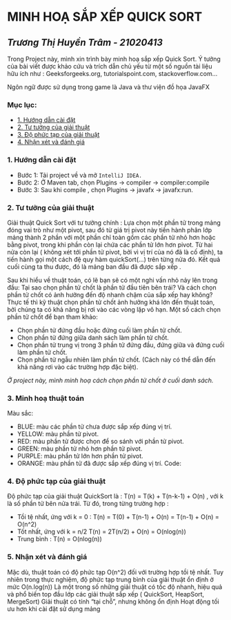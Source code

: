 # MINH HOẠ SẮP XẾP QUICK SORT
_Trương Thị Huyền Trâm - 21020413_
--------------------------
Trong Project này, mình xin trình bày minh hoạ sắp xếp Quick Sort. Ý  tưởng của bài viết được khảo cứu và trích dẫn chủ yếu từ một số nguồn tài liệu hữu ích như : Geeksforgeeks.org, tutorialspoint.com, stackoverflow.com…

Ngôn ngữ được sử dụng trong game là  Java và thư viện đồ họa  JavaFX
### Mục lục:
- [1. Hướng dẫn cài đặt](https://github.com/Hakuryo0413/BTL-Quick-Sort#1--h%C6%B0%E1%BB%9Bng-d%E1%BA%ABn-c%C3%A0i-%C4%91%E1%BA%B7t)
- [2. Tư tưởng của giải thuật](https://github.com/Hakuryo0413/BTL-Quick-Sort#2-t%C6%B0-t%C6%B0%E1%BB%9Fng-c%E1%BB%A7a-gi%E1%BA%A3i-thu%E1%BA%ADt)
- [3. Độ phức tạp của giải thuật](https://github.com/Hakuryo0413/BTL-Quick-Sort#3-%C4%91%E1%BB%99-ph%E1%BB%A9c-t%E1%BA%A1p-c%E1%BB%A7a-gi%E1%BA%A3i-thu%E1%BA%ADt)
- [4. Nhận xét và đánh giá](https://github.com/Hakuryo0413/BTL-Quick-Sort#4-nh%E1%BA%ADn-x%C3%A9t-v%C3%A0-%C4%91%C3%A1nh-gi%C3%A1)



### 1.  Hướng dẫn cài đặt
   - Bước 1: Tải project về và mở `IntelliJ IDEA.`
   - Bước 2: Ở Maven tab, chọn Plugins -> compiler -> compiler:compile
   - Bước 3: Sau khi compile , chọn Plugins -> javafx -> javafx:run.

### 2. Tư tưởng của giải thuật

   Giải thuật Quick Sort với tư tưởng chính :
   Lựa chọn một phần tử trong mảng đóng vai trò như một pivot, sau đó từ giá trị pivot này tiến hành phân lớp mảng thành 2 phần với một phần chỉ toàn gồm các phần tử nhỏ hơn hoặc bằng pivot, trong khi phần còn lại chứa các phần tử lớn hơn pivot.
   Từ hai nửa còn lại ( không xét tới phần tử pivot, bởi vì vị trí của nó đã là cố định), ta tiến hành gọi một cách đệ quy hàm quickSort(...) trên từng nửa đó. Kết quả cuối cùng ta thu được, đó là mảng ban đầu đã được sắp xếp .

   Sau khi hiểu về thuật toán, có lẽ bạn sẽ có một nghi vấn nhỏ nảy lên trong đầu: Tại sao chọn phần tử chốt là phần tử đầu tiên bên trái? Và cách chọn phần tử chốt có ảnh hưởng đến độ nhanh chậm của sắp xếp hay không? Thực tế thì kỹ thuật chọn phần tử chốt ảnh hưởng khá lớn đến thuật toán, bởi chúng ta có khả năng bị rơi vào các vòng lặp vô hạn. Một số cách chọn phần tử chốt để bạn tham khảo:

- Chọn phần tử đứng đầu hoặc đứng cuối làm phần tử chốt.
- Chọn phần tử đứng giữa danh sách làm phần tử chốt.
- Chọn phần tử trung vị trong 3 phần tử đứng đầu, đứng giữa và đứng cuối làm phần tử chốt.
- Chọn phần tử ngẫu nhiên làm phần tử chốt. (Cách này có thể dẫn đến khả năng rơi vào các trường hợp đặc biệt).

_Ở project này, mình minh hoạ cách chọn phần tử chốt ở cuối danh sách._

### 3. Minh hoạ thuật toán
 
   Màu sắc: 
   - BLUE: màu các phần tử chưa được sắp xếp đúng vị trí.
   - YELLOW: màu phần tử pivot.
   - RED: màu phần tử được chọn để so sánh với phần tử pivot.
   - GREEN: màu phần tử nhỏ hơn phần tử pivot.
   - PURPLE: màu phần tử lớn hơn phần tử pivot.
   - ORANGE: màu phần tử đã được sắp xếp đúng vị trí.
   Code:
    
   
### 4. Độ phức tạp của giải thuật

   Độ phức tạp của giải thuật QuickSort là : T(n) = T(k) + T(n-k-1) + O(n) , với k là số phần tử bên nửa trái. Từ đó, trong từng trường hợp :

- Tồi tệ nhất, ứng với k = 0 : T(n) = T(0) + T(n-1) + O(n) = T(n-1) + O(n) = O(n^2)
- Tốt nhất, ứng với k = n/2 T(n) = 2T(n/2) + O(n) = O(nlog(n))
- Trung bình : T(n) = O(nlog(n))

### 5. Nhận xét và đánh giá

   Mặc dù, thuật toán có độ phức tạp O(n^2) đối với trường hợp tồi tệ nhất. Tuy nhiên trong thực nghiệm, độ phức tạp trung bình của giải thuật ổn định ở mức O(n.log(n))
   Là một trong số những giải thuật có tốc độ nhanh, hiệu quả và phổ biến top đầu lớp các giải thuật sắp xếp ( QuickSort, HeapSort, MergeSort)
   Giải thuật có tính “tại chỗ”, nhưng không ổn định
   Hoạt động tối ưu hơn khi cài đặt sử dụng mảng


